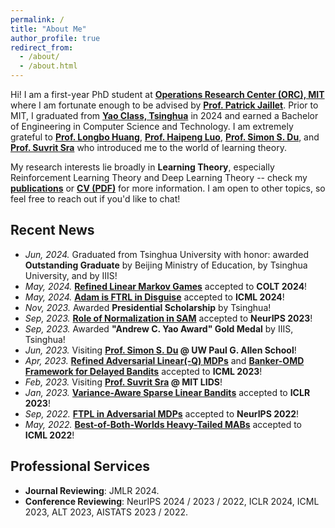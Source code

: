 ```yaml
---
permalink: /
title: "About Me"
author_profile: true
redirect_from: 
  - /about/
  - /about.html
---
```


Hi! I am a first-year PhD student at [**Operations Research Center (ORC), MIT**](https://orc.mit.edu/) where I am fortunate enough to be advised by [**Prof. Patrick Jaillet**](https://web.mit.edu/jaillet/www/).
Prior to MIT, I graduated from [**Yao Class, Tsinghua**](https://iiis.tsinghua.edu.cn/en/) in 2024 and earned a Bachelor of Engineering in Computer Science and Technology. I am extremely grateful to [**Prof. Longbo Huang**](https://people.iiis.tsinghua.edu.cn/~huang/), [**Prof. Haipeng Luo**](https://haipeng-luo.net/), [**Prof. Simon S. Du**](https://simonshaoleidu.com/), and [**Prof. Suvrit Sra**](https://optml.mit.edu/) who introduced me to the world of learning theory.

My research interests lie broadly in **Learning Theory**, especially Reinforcement Learning Theory and Deep Learning Theory -- check my [**publications**](publications) or [**CV (PDF)**](CV_Yan.pdf) for more information. I am open to other topics, so feel free to reach out if you'd like to chat!

## Recent News
* *Jun, 2024.* Graduated from Tsinghua University with honor: awarded **Outstanding Graduate** by Beijing Ministry of Education, by Tsinghua University, and by IIIS!
* *May, 2024.* [**Refined Linear Markov Games**](https://arxiv.org/abs/2402.07082) accepted to **COLT 2024**!
* *May, 2024.* [**Adam is FTRL in Disguise**](https://arxiv.org/abs/2402.01567) accepted to **ICML 2024**!
* *Nov, 2023.* Awarded **Presidential Scholarship** by Tsinghua!
* *Sep, 2023.* [**Role of Normalization in SAM**](https://arxiv.org/abs/2305.15287) accepted to **NeurIPS 2023**!
* *Sep, 2023.* Awarded **"Andrew C. Yao Award" Gold Medal** by IIIS, Tsinghua!
* *Jun, 2023.* Visiting **[Prof. Simon S. Du](https://simonshaoleidu.com/) @ UW Paul G. Allen School**!
* *Apr, 2023.* [**Refined Adversarial Linear(-Q) MDPs**](https://arxiv.org/abs/2301.12942) and [**Banker-OMD Framework for Delayed Bandits**](https://arxiv.org/abs/2301.10500) accepted to **ICML 2023**!
* *Feb, 2023.* Visiting **[Prof. Suvrit Sra](https://optml.mit.edu/index.html) @ MIT LIDS**!
* *Jan, 2023.* [**Variance-Aware Sparse Linear Bandits**](https://arxiv.org/abs/2205.13450) accepted to **ICLR 2023**!
* *Sep, 2022.* [**FTPL in Adversarial MDPs**](https://arxiv.org/abs/2205.13451) accepted to **NeurIPS 2022**!
* *May, 2022.* [**Best-of-Both-Worlds Heavy-Tailed MABs**](https://arxiv.org/abs/2201.11921) accepted to **ICML 2022**!

## Professional Services
* **Journal Reviewing**: JMLR 2024.
* **Conference Reviewing**: NeurIPS 2024 / 2023 / 2022, ICLR 2024, ICML 2023, ALT 2023, AISTATS 2023 / 2022.
